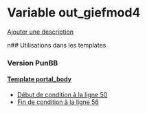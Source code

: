 # Variable out_giefmod4
[Ajouter une description](https://fa-tvars.appspot.com/out_giefmod4)

n## Utilisations dans les templates

### Version PunBB

#### [Template portal_body](punbb/portal_body.md)
* [Début de condition à la ligne 50](../punbb/portal_body.tpl#L50)
* [Fin de condition à la ligne 56](../punbb/portal_body.tpl#L56)
